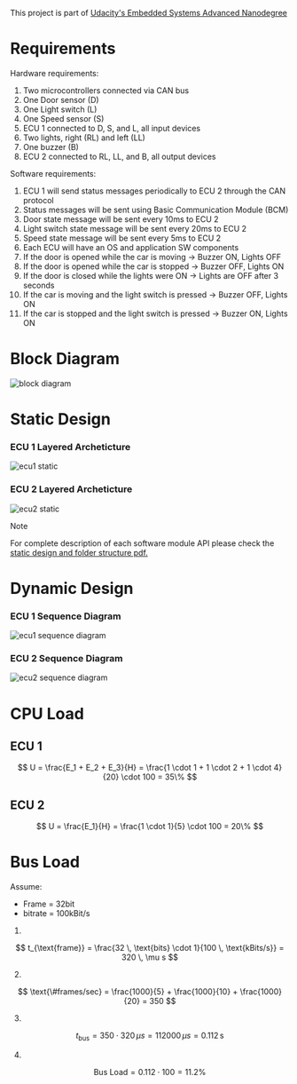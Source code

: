 This project is part of [Udacity's Embedded Systems Advanced Nanodegree](https://github.com/mazarona/embedded-systems-advanced-nanodegree)
# Requirements

Hardware requirements:

1. Two microcontrollers connected via CAN bus
2. One Door sensor (D)
3. One Light switch (L)
4. One Speed sensor (S)
5. ECU 1 connected to D, S, and L, all input devices
6. Two lights, right (RL) and left (LL)
7. One buzzer (B)
8. ECU 2 connected to RL, LL, and B, all output devices

Software requirements:

1. ECU 1 will send status messages periodically to ECU 2 through the CAN protocol
2. Status messages will be sent using Basic Communication Module (BCM)
3. Door state message will be sent every 10ms to ECU 2
4. Light switch state message will be sent every 20ms to ECU 2
5. Speed state message will be sent every 5ms to ECU 2
6. Each ECU will have an OS and application SW components
7. If the door is opened while the car is moving → Buzzer ON, Lights OFF
8. If the door is opened while the car is stopped → Buzzer OFF, Lights ON
9. If the door is closed while the lights were ON → Lights are OFF after 3 seconds
10. If the car is moving and the light switch is pressed → Buzzer OFF, Lights ON
11. If the car is stopped and the light switch is pressed → Buzzer ON, Lights ON

# Block Diagram
![block diagram](images/diagram.png?raw=true "block diagram")

# Static Design

### ECU 1 Layered Archeticture
![ecu1 static](images/ecu1_static_design.png?raw=true "ecu1 static")


### ECU 2 Layered Archeticture
![ecu2 static](images/ecu2_static_design.png?raw=true "ecu2 static")


> [!NOTE]
> For complete description of each software module API please check the [static design and folder structure pdf.](static-design/static_design_and_folder_structure.pdf)

# Dynamic Design


### ECU 1 Sequence Diagram
![ecu1 sequence diagram](images/ecu1_sequence_diagram.png?raw=true "ecu1 sequence diagram")

### ECU 2 Sequence Diagram
![ecu2 sequence diagram](images/ecu2_sequence_diagram.png?raw=true "ecu2 sequence diagram")

# CPU Load
## ECU 1
$$
U = \frac{E_1 + E_2 + E_3}{H} = \frac{1 \cdot 1 + 1 \cdot 2 + 1 \cdot 4}{20} \cdot 100 = 35\%
$$

## ECU 2
$$
U = \frac{E_1}{H} = \frac{1 \cdot 1}{5} \cdot 100 = 20\%
$$


# Bus Load

Assume:
- Frame = 32bit
- bitrate = 100kBit/s

1. 
$$
t_{\text{frame}} = \frac{32 \, \text{bits} \cdot 1}{100 \, \text{kBits/s}} = 320 \, \mu s
$$

2. 
$$
\text{\#frames/sec} = \frac{1000}{5} + \frac{1000}{10} + \frac{1000}{20} = 350
$$


3. 
$$
t_{\text{bus}} = 350 \cdot 320 \, \mu s = 112000 \, \mu s = 0.112 \, \text{s}
$$

4. 
$$
\text{Bus Load} = 0.112 \cdot 100 = 11.2\%
$$


